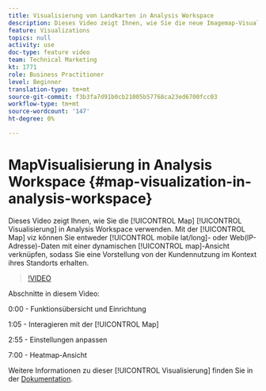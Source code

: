 ```yaml
---
title: Visualisierung von Landkarten in Analysis Workspace
description: Dieses Video zeigt Ihnen, wie Sie die neue Imagemap-Visualisierung in Analysis Workspace verwenden. Mit dem Map-VIZ können Sie entweder mobile (lat/long) oder Web-Daten (IP-Adresse) mit einer dynamischen Map Ansicht werden, sodass Sie einen Einblick in die Kundennutzung im Kontext ihres Standorts erhalten.
feature: Visualizations
topics: null
activity: use
doc-type: feature video
team: Technical Marketing
kt: 1771
role: Business Practitioner
level: Beginner
translation-type: tm+mt
source-git-commit: f3b3fa7d91b0cb21005b57768ca23ed6700fcc03
workflow-type: tm+mt
source-wordcount: '147'
ht-degree: 0%

---
```



#   MapVisualisierung in Analysis Workspace  {#map-visualization-in-analysis-workspace}

Dieses Video zeigt Ihnen, wie Sie die [!UICONTROL Map] [!UICONTROL Visualisierung] in Analysis Workspace verwenden. Mit der [!UICONTROL Map] viz können Sie entweder [!UICONTROL mobile lat/long]- oder Web(IP-Adresse)-Daten mit einer dynamischen [!UICONTROL map]-Ansicht verknüpfen, sodass Sie eine Vorstellung von der Kundennutzung im Kontext ihres Standorts erhalten.

>[!VIDEO](https://video.tv.adobe.com/v/23559/?quality=12)

Abschnitte in diesem Video:

0:00 - Funktionsübersicht und Einrichtung

1:05 - Interagieren mit der [!UICONTROL Map]

2:55 - Einstellungen anpassen

7:00 - Heatmap-Ansicht

Weitere Informationen zu dieser [!UICONTROL Visualisierung] finden Sie in der [Dokumentation](https://marketing.adobe.com/resources/help/en_US/analytics/analysis-workspace/map-visualization.html).
